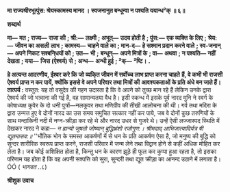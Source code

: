 **मा राज्यश्रीरभूत्पुंस: श्रेयस्कामस्य मानद ।** **स्वजनानुत बन्धून्वा न पश्यति ययान्ध²क् ॥ ६॥** 

**शब्दार्थ** 

**मा—** **मत** **; राज्य—** **राजा की** **; श्री:—** **लक्ष्मी** **; अभूत्—** **उदय होती है** **; पुंस:—** **एक व्यक्ति के लिए** **; श्रेय:—** **जीवन का असली** **लाभ** **; कामस्य—** **चाहने वाले का** **; मान-द—** **हे सश्मान प्रदान करने वाले** **; स्व-जनान्—** **अपने निकट सश्बनि्धयों को** **; उत—** **भी** **;** **बन्धून्—** **अपने मित्रों के** **; वा—** **अथवा** **; न पश्यति—** **नहीं देखता** **; यया—** **जिस (ऐश्वर्य) से** **; अन्ध—** **अन्धी हुई** **; ²क्—** **²ष्टि।** **.** 

**हे अत्यन्त आदरणीय, ईश्वर करे कि जो व्यकि्त जीवन में सर्वोच्च लाभ प्राप्त करना चाहते** **हैं, वे कभी भी राजसी ऐश्वर्य प्राप्त न कर पायें, क्योंकि इससे वे अपने परिवार तथा मित्रों की** **आवश्यकताओं के प्रति अंधे बन जाते हैं।** **तात्पर्य :** वस्तुत: यह तो वसुदेव की गहन उदारता है कि वे अपने को तुच्छ मान रहे हैं लेकिन उनके द्वारा ऐश्वर्य की जो भत्र्सना की गई है, वह सामान्यतया वैध है। इसी स्कन्ध में इसके पूर्व नारद मुनि ने स्वर्ग के कोषाध्यक्ष कुवेर के दो धनी पुत्रों—नलकूवर तथा मणिग्रीव की तीखी आलोचना की थी। गर्व तथा मदिरा के द्वारा उन्मत्त हुए वे दोनों नारद का उस समय समुचित सत्कार नहीं कर पाये, जब वे दोनों कुछ तरुणियों के साथ मन्दाकिनी नदी में नग्न-क्रीड़ा कर रहे थे और नारद उधर से गुजरे थे। उन्हें ऐसी लज्जास्पद स्थिति में देखकर नारद ने कहा— *न ह्यन्यो जुषतो जोष्यान् बुद्धिभ्रंशो रजोगुण:।* *श्रीमदाद् आभिजात्यादिर्यत्र षी द्यूतमासव:॥* ''भौतिक भोग के समस्त आकर्षणों में से धन के प्रति आकर्षण ऐसा है, जो मनुष्य की बुद्धि को सुन्दर शारीरिक स्वरूप प्राप्त करने, राजसी परिवार में जन्म लेने तथा विद्वान होने से कहीं अधिक मोहित कर लेता है। जब कोई अशिक्षित होता है, किन्तु धन के कारण झूठे ही फूल कर कुप्पा हुआ रहता है, तो इसका परिणाम यह होता है कि वह अपनी सश्पत्ति को सुरा, सुन्दरी तथा द्यूत क्रीड़ा का आनन्द उठाने में लगाता है।ÓÓ ( *भागवत* ..८)  

**श्रीशुक उवाच** 
